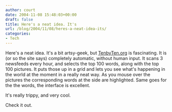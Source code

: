 ```yaml
---
author: court
date: 2004-11-08 15:48:03+00:00
draft: false
title: Here's a neat idea. It's
url: /blog/2004/11/08/heres-a-neat-idea-its/
categories:
- Tech
---
```


Here's a neat idea.  It's a bit artsy-geek, but [TenbyTen.org](http://tenbyten.org/10x10.html) is fascinating.  It is (or so the site says) completely automatic, without human input.  It scans 3 newsfeeds every hour, and selects the top 100 words, along with the top 100 pictures.  It puts those up in a grid and lets you see what's happening in the world at the moment in a really neat way.  As you mouse over the pictures the corresponding words at the side are highlighted.  Same goes for the the words, the interface is excellent.




It's really trippy, and very cool.




Check it out.





